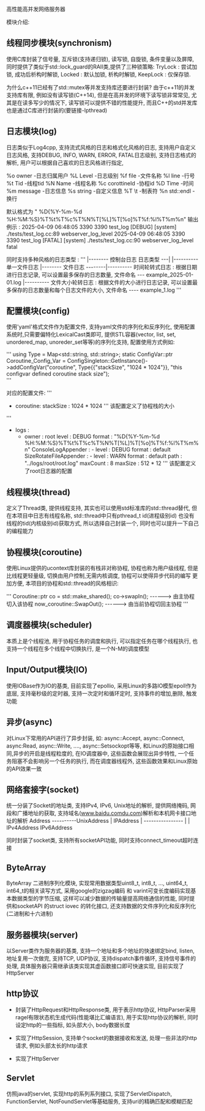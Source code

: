 高性能高并发网络服务器

模块介绍:

## 线程同步模块(synchronism)
使用C库封装了信号量, 互斥锁(支持递归锁), 读写锁, 自旋锁, 条件变量以及屏障, 同时提供了类似于std::lock_guard的RAII类,提供了三种锁策略:
TryLock : 尝试加锁, 成功后析构时解锁, Locked : 默认加锁, 析构时解锁, KeepLock : 仅保存锁.

为什么c++11已经有了std::mutex等并发支持库还要进行封装? 
  由于c++11的并发支持库有限, 例如没有读写锁(C++14), 但是在高并发的环境下读写锁非常常见, 
  尤其是在读多写少的情况下, 读写锁可以提供不错的性能提升, 而且C++的std并发库也是通过C库进行封装的(要链接-lpthread)

## 日志模块(log)
日志类似于Log4cpp, 支持流式风格的日志和格式化风格的日志, 支持用户自定义日志风格, 支持DEBUG, INFO, WARN, ERROR, FATAL日志级别, 
支持日志格式的解析, 用户可以根据自己喜欢的日志风格进行指定, 

  %o owner            -日志归属用户       %L Level            -日志级别
  %f file             -文件名称           %l line             -行号
  %t Tid              -线程tid            %N Name             -线程名称
  %c corottineId      -协程id             %D Time             -时间
  %m message          -日志信息           %s string           -自定义信息
  %T \t               -制表符             %n std::endl        -换行

默认格式为 " %D{%Y-%m-%d %H:%M:%S}%T%t%T%c%T%N%T[%L]%T[%o]%T%f:%l%T%m%n"
输出例示 : 
2025-04-09 06:48:05	3390	3390	test_log	[DEBUG]	[system]	./tests/test_log.cc:89	webserver_log_level
2025-04-09 06:48:05	3390	3390	test_log	[FATAL]	[system]	./tests/test_log.cc:90	webserver_log_level fatal

同时支持多种风格的日志类型 :
''' 
            |-------- 控制台日志
日志类型 ---|                          |----------  单一文件日志
            |-------- 文件日志 --------|----------  时间轮转式日志 : 根据日期进行日志记录, 可以设置最多保存的日志数量, 文件命名 --- example_2025-01-01.log
                                       |----------  文件大小轮转日志 : 根据文件的大小进行日志记录,  可以设置最多保存的日志数量和每个日志文件的大小, 文件命名 ---- example_1.log
'''

## 配置模块(config)
使用'yaml'格式文件作为配置文件, 支持yaml文件的序列化和反序列化, 使用配置系统时,只需要偏特化LexicalCast类即可,
提供STL容器(vector, list, set, unordered_map, unoreder_set等等)的序列化支持, 配置使用方式例如:

'''
using Type = Map<std::string, std::string>;
static ConfigVar<Type>::ptr Coroutine_Config_Var = 
        ConfigSingleton::GetInstance()->addConfigVar<Type>("coroutine", 
            Type{{"stackSize", "1024 * 1024"}},  "this configvar defined coroutine stack size");  
'''

对应的配置文件:
'''
 - coroutine:
       stackSize : 1024 * 1024
'''
该配置定义了协程栈的大小

'''
- logs :
    - owner : root
      level : DEBUG
      format : "%D{%Y-%m-%d %H:%M:%S}%T%t%T%c%T%N%T[%L]%T[%o]%T%f:%l%T%m%n"
      ConsoleLogAppender :
          - level : DEBUG
            format : default
      SizeRotateFileAppender :
          - level : WARN
            format : default
            path : "../logs/root/root.log"
            maxCount : 8
            maxSize : 512 * 12
'''
该配置定义了root日志器的配置

## 线程模块(thread)
定义了Thread类, 提供线程支持, 其实也可以使用std标准库的std::thread替代, 但在本项目中日志有线程名称, std::thread中只有pthread_t id(进程级别id)
也没有 线程的tid(内核级别id)获取方式, 所以选择自己封装一个, 同时也可以提升一下自己的编程能力


## 协程模块(coroutine)
使用Linux提供的ucontext库封装的有栈非对称协程, 协程也称为用户级线程, 但是比线程更轻量级, 切换由用户控制,无需内核调度, 协程可以使得异步代码的编写
更加方便, 本项目的协程和std::thread的风格相识:

'''
Coroutine::ptr co = std::make_shared<Coroutine>();
co->swapIn();    ------> 由主协程切入该协程
now_coroutine::SwapOut();  ------> 由当前协程切回主协程
'''


## 调度器模块(scheduler)
本质上是个线程池, 用于协程任务的调度和执行, 可以指定任务在哪个线程执行, 也支持一个线程在多个线程中切换执行, 是一个N-M的调度模型


## Input/Output模块(IO)
使用IOBase作为IO的基类, 目前实现了epollio, 采用Linux的多路IO模型epoll作为底层, 支持毫秒级的定时器, 支持一次定时和循环定时, 支持事件的增加,删除, 触发功能


## 异步(async)
对Linux下常用的API进行了异步封装, 如: async::Accept, async::Connect, async:Read, async::Write, ...., async::Setsockopt等等, 和Linux的原始接口相同,异步的开启是线程粒度的, 在IO调度器中, 
这些函数会展现出异步特性, 一个任务阻塞不会影响另一个任务的执行, 而在调度器线程外, 这些函数效果和Linux原始的API效果一致


## 网络套接字(socket)
统一分装了Socket的地址类, 支持IPv4, IPv6, Unix地址的解析, 提供网络掩码, 网段和广播地址的获取, 支持域名(www.baidu.comdu.com)解析和本机网卡接口地址的解析
                    Address ----------UnixAddress
                       |
                   IPAddress
                       |
                ----------------
                |              |
          IPv4Address      IPv6Address

同时封装了socket类, 支持所有socketAPI功能, 同时支持connect_timeout超时连接


## ByteArray
ByteArray 二进制序列化模块, 实现常用数据类型uint8_t, int8_t, ..., uint64_t, int64_t的相关读写方式, 采用google的zigzag编码 和 varint可变长度编码实现基本数据类型的字节压缩,
这样可以减少数据的传输量提高网络通信的性能, 同时提供和socketAPI 的struct iovec 的转化接口, 还支持数据的文件序列化和反序列化(二进制和十六进制)


## 服务器模块(server)
以Server类作为服务器的基类, 支持一个地址和多个地址的快速绑定bind, listen, 地址复用一次做完, 支持TCP, UDP协议, 支持dispatch事件循环, 支持信号事件的处理, 
具体服务器只需继承该类实现其虚函数接口即可快速实现, 目前实现了HttpServer

## http协议
 - 封装了HttpRequest和HttpResponse类, 用于表示http协议, HttpParser采用ragel有限状态机生成代码(性能堪比汇编语言), 用于实现http协议的解析, 同时设定http的一些指标,
如头部大小, body数据长度

 - 实现了HttpSession, 支持单个socket的数据接收和发送, 处理一些非法的http请求, 例如头部太长的http请求

 - 实现了HttpServer

## Servlet
仿照java的servlet, 实现http的系列系列接口,  实现了ServletDispatch, FunctionServlet, NotFoundServlet等基础服务, 支持uri的精确匹配和模糊匹配

